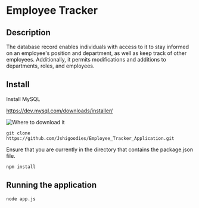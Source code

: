 # Employee Tracker

## Description

The database record enables individuals with access to it to stay informed on an employee's position and department, as well as keep track of other employees. Additionally, it permits modifications and additions to departments, roles, and employees.

## Install

Install MySQL

https://dev.mysql.com/downloads/installer/

![Where to download it](https://cdn.discordapp.com/attachments/1054217838501560350/1079147130662424656/image.png)

```
git clone https://github.com/Jshigoodies/Employee_Tracker_Application.git
```

Ensure that you are currently in the directory that contains the package.json file.

```
npm install
```

## Running the application
```
node app.js
```